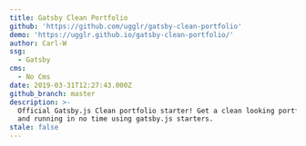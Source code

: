 ```yaml
---
title: Gatsby Clean Portfolio
github: 'https://github.com/ugglr/gatsby-clean-portfolio'
demo: 'https://ugglr.github.io/gatsby-clean-portfolio/'
author: Carl-W
ssg:
  - Gatsby
cms:
  - No Cms
date: 2019-03-31T12:27:43.000Z
github_branch: master
description: >-
  Official Gatsby.js Clean portfolio starter! Get a clean looking portfolio up
  and running in no time using gatsby.js starters.  
stale: false
---
```

